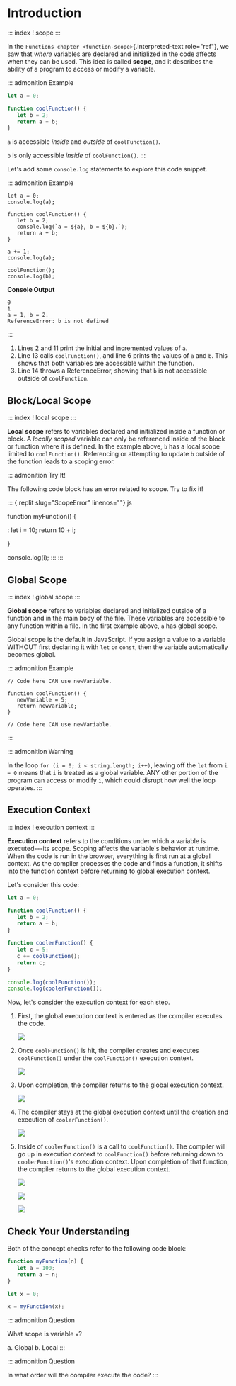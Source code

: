 # Introduction

::: index
! scope
:::

In the `Functions chapter <function-scope>`{.interpreted-text
role="ref"}, we saw that *where* variables are declared and initialized
in the code affects when they can be used. This idea is called
**scope**, and it describes the ability of a program to access or modify
a variable.

::: admonition
Example

``` {.js linenos=""}
let a = 0;

function coolFunction() {
   let b = 2;
   return a + b;
}
```

`a` is accessible *inside* and *outside* of `coolFunction()`.

`b` is only accessible *inside* of `coolFunction()`.
:::

Let\'s add some `console.log` statements to explore this code snippet.

::: admonition
Example

``` {.JavaScript linenos=""}
let a = 0;
console.log(a);

function coolFunction() {
   let b = 2;
   console.log(`a = ${a}, b = ${b}.`);
   return a + b;
}

a += 1;
console.log(a);

coolFunction();
console.log(b);
```

**Console Output**

    0
    1
    a = 1, b = 2.
    ReferenceError: b is not defined
:::

1.  Lines 2 and 11 print the initial and incremented values of `a`.
2.  Line 13 calls `coolFunction()`, and line 6 prints the values of `a`
    and `b`. This shows that both variables are accessible within the
    function.
3.  Line 14 throws a ReferenceError, showing that `b` is not accessible
    outside of `coolFunction`.

## Block/Local Scope

::: index
! local scope
:::

**Local scope** refers to variables declared and initialized inside a
function or block. A *locally scoped* variable can only be referenced
inside of the block or function where it is defined. In the example
above, `b` has a local scope limited to `coolFunction()`. Referencing or
attempting to update `b` outside of the function leads to a scoping
error.

::: admonition
Try It!

The following code block has an error related to scope. Try to fix it!

::: {.replit slug="ScopeError" linenos=""}
js

function myFunction() {

:   let i = 10; return 10 + i;

}

console.log(i);
:::
:::

## Global Scope

::: index
! global scope
:::

**Global scope** refers to variables declared and initialized outside of
a function and in the main body of the file. These variables are
accessible to any function within a file. In the first example above,
`a` has global scope.

Global scope is the default in JavaScript. If you assign a value to a
variable WITHOUT first declaring it with `let` or `const`, then the
variable automatically becomes global.

::: admonition
Example

``` {.JavaScript linenos=""}
// Code here CAN use newVariable.

function coolFunction() {
   newVariable = 5;
   return newVariable;
}

// Code here CAN use newVariable.
```
:::

::: admonition
Warning

In the loop `for (i = 0; i < string.length; i++)`, leaving off the `let`
from `i = 0` means that `i` is treated as a global variable. ANY other
portion of the program can access or modify `i`, which could disrupt how
well the loop operates.
:::

## Execution Context

::: index
! execution context
:::

**Execution context** refers to the conditions under which a variable is
executed\-\--its scope. Scoping affects the variable\'s behavior at
runtime. When the code is run in the browser, everything is first run at
a global context. As the compiler processes the code and finds a
function, it shifts into the function context before returning to global
execution context.

Let\'s consider this code:

``` {.js linenos=""}
let a = 0;

function coolFunction() {
   let b = 2;
   return a + b;
}

function coolerFunction() {
   let c = 5;
   c += coolFunction();
   return c;
}

console.log(coolFunction());
console.log(coolerFunction());
```

Now, let\'s consider the execution context for each step.

1.  First, the global execution context is entered as the compiler
    executes the code.

    ![](figures/globalexecutioncontext.png)

2.  Once `coolFunction()` is hit, the compiler creates and executes
    `coolFunction()` under the `coolFunction()` execution context.

    ![](figures/coolFunction.png)

3.  Upon completion, the compiler returns to the global execution
    context.

    ![](figures/globalexecutioncontext.png)

4.  The compiler stays at the global execution context until the
    creation and execution of `coolerFunction()`.

    ![](figures/coolerFunction.png)

5.  Inside of `coolerFunction()` is a call to `coolFunction()`. The
    compiler will go up in execution context to `coolFunction()` before
    returning down to `coolerFunction()`\'s execution context. Upon
    completion of that function, the compiler returns to the global
    execution context.

    ![](figures/coolandcoolerFunction.png)

    ![](figures/coolerFunction.png)

    ![](figures/globalexecutioncontext.png)

## Check Your Understanding

Both of the concept checks refer to the following code block:

``` {.js linenos=""}
function myFunction(n) {
   let a = 100;
   return a + n;
}

let x = 0;

x = myFunction(x);
```

::: admonition
Question

What scope is variable `x`?

a.  Global
b.  Local
:::

::: admonition
Question

In what order will the compiler execute the code?
:::

